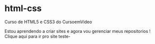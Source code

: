 # html-css
 
 Curso de HTML5 e CSS3 do CursoemVideo

 Estou aprendendo a criar sites e agora vou gerenciar meus repositorios !
 Clique aqui para ir pro site teste-<a href="desafios/site dos mascotes do android/pacote-projeto-d010/android.html">
